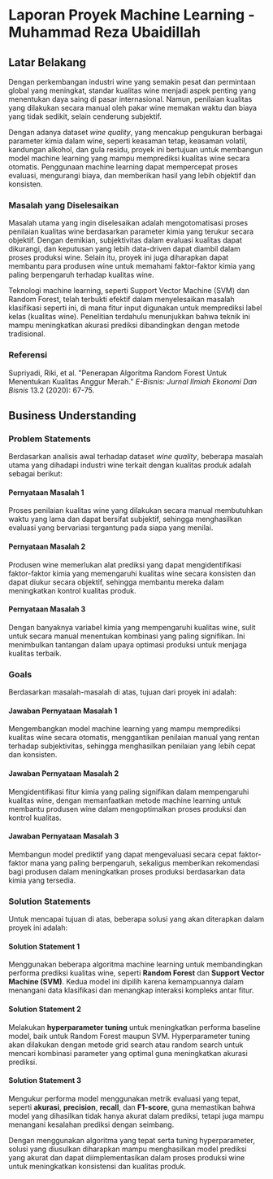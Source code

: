 # Laporan Proyek Machine Learning - Muhammad Reza Ubaidillah

## Latar Belakang

Dengan perkembangan industri wine yang semakin pesat dan permintaan global yang meningkat, standar kualitas wine menjadi aspek penting yang menentukan daya saing di pasar internasional. Namun, penilaian kualitas yang dilakukan secara manual oleh pakar wine memakan waktu dan biaya yang tidak sedikit, selain cenderung subjektif.

Dengan adanya dataset *wine quality*, yang mencakup pengukuran berbagai parameter kimia dalam wine, seperti keasaman tetap, keasaman volatil, kandungan alkohol, dan gula residu, proyek ini bertujuan untuk membangun model machine learning yang mampu memprediksi kualitas wine secara otomatis. Penggunaan machine learning dapat mempercepat proses evaluasi, mengurangi biaya, dan memberikan hasil yang lebih objektif dan konsisten.

### Masalah yang Diselesaikan

Masalah utama yang ingin diselesaikan adalah mengotomatisasi proses penilaian kualitas wine berdasarkan parameter kimia yang terukur secara objektif. Dengan demikian, subjektivitas dalam evaluasi kualitas dapat dikurangi, dan keputusan yang lebih data-driven dapat diambil dalam proses produksi wine. Selain itu, proyek ini juga diharapkan dapat membantu para produsen wine untuk memahami faktor-faktor kimia yang paling berpengaruh terhadap kualitas wine.

Teknologi machine learning, seperti Support Vector Machine (SVM) dan Random Forest, telah terbukti efektif dalam menyelesaikan masalah klasifikasi seperti ini, di mana fitur input digunakan untuk memprediksi label kelas (kualitas wine). Penelitian terdahulu menunjukkan bahwa teknik ini mampu meningkatkan akurasi prediksi dibandingkan dengan metode tradisional.

### Referensi

Supriyadi, Riki, et al. "Penerapan Algoritma Random Forest Untuk Menentukan Kualitas Anggur Merah." *E-Bisnis: Jurnal Ilmiah Ekonomi Dan Bisnis* 13.2 (2020): 67-75.

## Business Understanding

### Problem Statements

Berdasarkan analisis awal terhadap dataset *wine quality*, beberapa masalah utama yang dihadapi industri wine terkait dengan kualitas produk adalah sebagai berikut:

#### Pernyataan Masalah 1
Proses penilaian kualitas wine yang dilakukan secara manual membutuhkan waktu yang lama dan dapat bersifat subjektif, sehingga menghasilkan evaluasi yang bervariasi tergantung pada siapa yang menilai.

#### Pernyataan Masalah 2
Produsen wine memerlukan alat prediksi yang dapat mengidentifikasi faktor-faktor kimia yang memengaruhi kualitas wine secara konsisten dan dapat diukur secara objektif, sehingga membantu mereka dalam meningkatkan kontrol kualitas produk.

#### Pernyataan Masalah 3
Dengan banyaknya variabel kimia yang mempengaruhi kualitas wine, sulit untuk secara manual menentukan kombinasi yang paling signifikan. Ini menimbulkan tantangan dalam upaya optimasi produksi untuk menjaga kualitas terbaik.

### Goals

Berdasarkan masalah-masalah di atas, tujuan dari proyek ini adalah:

#### Jawaban Pernyataan Masalah 1
Mengembangkan model machine learning yang mampu memprediksi kualitas wine secara otomatis, menggantikan penilaian manual yang rentan terhadap subjektivitas, sehingga menghasilkan penilaian yang lebih cepat dan konsisten.

#### Jawaban Pernyataan Masalah 2
Mengidentifikasi fitur kimia yang paling signifikan dalam mempengaruhi kualitas wine, dengan memanfaatkan metode machine learning untuk membantu produsen wine dalam mengoptimalkan proses produksi dan kontrol kualitas.

#### Jawaban Pernyataan Masalah 3
Membangun model prediktif yang dapat mengevaluasi secara cepat faktor-faktor mana yang paling berpengaruh, sekaligus memberikan rekomendasi bagi produsen dalam meningkatkan proses produksi berdasarkan data kimia yang tersedia.

### Solution Statements

Untuk mencapai tujuan di atas, beberapa solusi yang akan diterapkan dalam proyek ini adalah:

#### Solution Statement 1
Menggunakan beberapa algoritma machine learning untuk membandingkan performa prediksi kualitas wine, seperti **Random Forest** dan **Support Vector Machine (SVM)**. Kedua model ini dipilih karena kemampuannya dalam menangani data klasifikasi dan menangkap interaksi kompleks antar fitur.

#### Solution Statement 2
Melakukan **hyperparameter tuning** untuk meningkatkan performa baseline model, baik untuk Random Forest maupun SVM. Hyperparameter tuning akan dilakukan dengan metode grid search atau random search untuk mencari kombinasi parameter yang optimal guna meningkatkan akurasi prediksi.

#### Solution Statement 3
Mengukur performa model menggunakan metrik evaluasi yang tepat, seperti **akurasi**, **precision**, **recall**, dan **F1-score**, guna memastikan bahwa model yang dihasilkan tidak hanya akurat dalam prediksi, tetapi juga mampu menangani kesalahan prediksi dengan seimbang.

Dengan menggunakan algoritma yang tepat serta tuning hyperparameter, solusi yang diusulkan diharapkan mampu menghasilkan model prediksi yang akurat dan dapat diimplementasikan dalam proses produksi wine untuk meningkatkan konsistensi dan kualitas produk.
